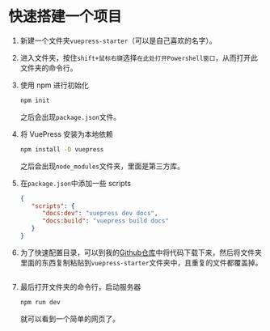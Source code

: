 # 快速搭建一个项目
1. 新建一个文件夹`vuepress-starter`（可以是自己喜欢的名字）。
2. 进入文件夹，按住`shift+鼠标右键`选择`在此处打开Powershell窗口`，从而打开此文件夹的命令行。
3. 使用 npm 进行初始化
   ``` sh
   npm init
   ```
   之后会出现`package.json`文件。

4. 将 VuePress 安装为本地依赖
   ``` sh
   npm install -D vuepress
   ```
   之后会出现`node_modules`文件夹，里面是第三方库。

5. 在`package.json`中添加一些 scripts
   ``` json
   {
      "scripts": {
         "docs:dev": "vuepress dev docs",
         "docs:build": "vuepress build docs"
      }
   }
   ```
6. 为了快速配置目录，可以到我的[Github仓库](https://github.com/Wang-Si-Tu/vuepress-starter)中将代码下载下来，然后将文件夹里面的东西复制粘贴到`vuepress-starter`文件夹中，且重复的文件都覆盖掉。
   <div align=center>
   <img :src="$withBase('/屏幕截图 2021-07-28 120409.png')" style="zoom:80%;" />
   </div>

7. 最后打开文件夹的命令行，启动服务器
   ``` sh
   npm run dev
   ```
   就可以看到一个简单的网页了。


<br/>
<Valine></Valine>
